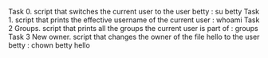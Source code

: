 Task 0. script that switches the current user to the user betty : su betty
Task 1. script that prints the effective username of the current user : whoami
Task 2 Groups. script that prints all the groups the current user is part of : groups
Task 3 New owner. script that changes the owner of the file hello to the user betty : chown betty hello
